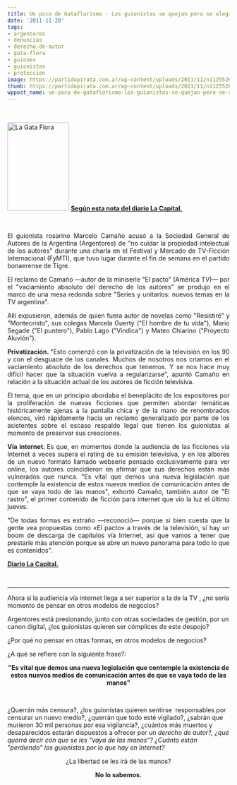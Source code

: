 ```yaml
---
title: Un poco de Gataflorismo - Los guionistas se quejan pero se alegran...
date: '2011-11-28'
tags:
- argentores
- denuncias
- derecho-de-autor
- gata-flora
- guiones
- guionistas
- proteccion
image: https://partidopirata.com.ar/wp-content/uploads/2011/11/n112552685445838_1353.jpg
thumb: https://partidopirata.com.ar/wp-content/uploads/2011/11/n112552685445838_1353-140x150.jpg
wppost_name: un-poco-de-gataflorismo-los-guionistas-se-quejan-pero-se-alegran
---
```


&nbsp;

<a href="https://partidopirata.com.ar/wp-content/uploads/2011/11/n112552685445838_1353.jpg"><img class="alignleft size-full wp-image-2414" title="La Gata Flora" src="https://partidopirata.com.ar/wp-content/uploads/2011/11/n112552685445838_1353.jpg" alt="La Gata Flora" width="140" height="200" /></a>
<strong> <a href="http://www.lacapital.com.ar/escenario/Guionistas-denuncian-el-vaciamiento-de-sus-derechos-de-autor--20111128-0007.html" target="_blank">Según esta nota del diario La Capital.</a></strong>

&nbsp;
<div id="notaA">
<p align="justify">El guionista rosarino Marcelo Camaño acusó a la Sociedad General de Autores de la Argentina (Argentores) de "no cuidar la propiedad intelectual de los autores" durante una charla en el Festival y Mercado de TV-Ficción Internacional (FyMTI), que tuvo lugar durante el fin de semana en el partido bonaerense de Tigre.</p>
<p align="justify">El reclamo de Camaño —autor de la miniserie "El pacto" (América TV)— por el "vaciamiento absoluto del derecho de los autores" se produjo en el marco de una mesa redonda sobre "Series y unitarios: nuevos temas en la TV argentina".</p>
<p align="justify">Allí expusieron, además de quien fuera autor de novelas como "Resistiré" y "Montecristo", sus colegas Marcela Guerty ("El hombre de tu vida"), Mario Segade ("El puntero"), Pablo Lago ("Vindica") y Mateo Chiarino ("Proyecto Aluvión").</p>
<p align="justify"><strong>Privatización. </strong>"Esto comenzó con la privatización de la televisión en los 90 y con el desguace de los canales. Muchos de nosotros nos criamos en el vaciamiento absoluto de los derechos que tenemos. Y se nos hace muy difícil hacer que la situación vuelva a regularizarse", apuntó Camaño en relación a la situación actual de los autores de ficción televisiva.</p>
<p align="justify">El tema, que en un principio abordaba el beneplácito de los expositores por la proliferación de nuevas ficciones que permiten abordar temáticas históricamente ajenas a la pantalla chica y de la mano de renombrados elencos, viró rápidamente hacia un reclamo generalizado por parte de los asistentes sobre el escaso respaldo legal que tienen los guionistas al momento de preservar sus creaciones.</p>
<p align="justify"><strong>Vía internet. </strong>Es que, en momentos donde la audiencia de las ficciones vía Internet a veces supera el rating de su emisión televisiva, y en los albores de un nuevo formato llamado webserie pensado exclusivamente para ver online, los autores coincidieron en afirmar que sus derechos están más vulnerados que nunca. "Es vital que demos una nueva legislación que contemple la existencia de estos nuevos medios de comunicación antes de que se vaya todo de las manos", exhortó Camaño, también autor de "El rastro", el primer contenido de ficción para internet que vio la luz el último jueves.</p>
<p align="justify">"De todas formas es extraño —reconoció— porque si bien cuesta que la gente vea propuestas como «El pacto» a través de la televisión, sí hay un boom de descarga de capítulos vía Internet, así que vamos a tener que prestarle más atención porque se abre un nuevo panorama para todo lo que es contenidos".</p>
<p align="justify"><strong><a href="http://www.lacapital.com.ar/escenario/Guionistas-denuncian-el-vaciamiento-de-sus-derechos-de-autor--20111128-0007.html" target="_blank">Diario La Capital.</a></strong></p>
&nbsp;

</div>

<hr />

Ahora si la audiencia vía internet llega a ser superior a la de la TV , ¿no sería momento de pensar en otros modelos de negocios?

Argentores está presionando, junto con otras sociedades de gestión, por un canon digital, ¿los guionistas quieren ser cómplices de este despojo?

¿Por qué no pensar en otras formas, en otros modelos de negocios?

¿A qué se refiere con la siguiente frase?:
<p style="text-align: center;"><strong>"Es vital que demos una nueva legislación que contemple la existencia de estos nuevos medios de comunicación antes de que se vaya todo de las manos"</strong></p>
&nbsp;

¿Querrán más censura?, ¿los guionistas quieren sentirse  responsables por censurar un nuevo medio?, ¿querrán que todo esté vigilado?, ¿sabrán que murieron 30 mil personas por esa vigilancia?, ¿cuántos más muertos y desaparecidos estarán dispuestos a ofrecer por un <em>derecho de autor?, ¿qué querrá decir con que se les "vaya de las manos"? ¿Cuánto están "perdiendo" los guionistas por lo que hay en Internet?
</em>
<p style="text-align: center;">¿La libertad se les irá de las manos?</p>
<p style="text-align: center;"><strong>No lo sabemos.<em></em></strong></p>
